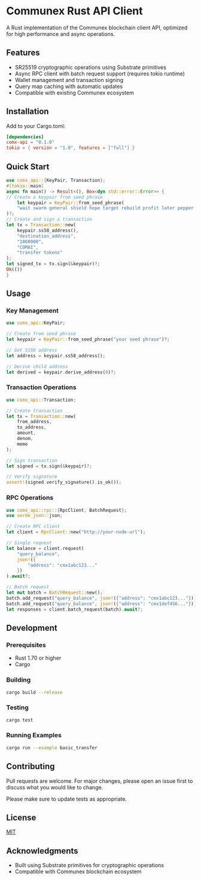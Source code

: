 # Communex Rust API Client

A Rust implementation of the Communex blockchain client API, optimized for high performance and async operations.

## Features

- SR25519 cryptographic operations using Substrate primitives
- Async RPC client with batch request support (requires tokio runtime)
- Wallet management and transaction signing
- Query map caching with automatic updates
- Compatible with existing Communex ecosystem

## Installation

Add to your Cargo.toml:

```toml
[dependencies]
comx-api = "0.1.0"
tokio = { version = "1.0", features = ["full"] }
```

## Quick Start

```rust
use comx_api::{KeyPair, Transaction};
#[tokio::main]
async fn main() -> Result<(), Box<dyn std::error::Error>> {
// Create a keypair from seed phrase
    let keypair = KeyPair::from_seed_phrase(
    "wait swarm general shield hope target rebuild profit later pepper under hunt"
)?;
// Create and sign a transaction
let tx = Transaction::new(
    keypair.ss58_address(),
    "destination_address",
    "1000000",
    "COMAI",
    "transfer tokens"
);
let signed_tx = tx.sign(&keypair)?;
Ok(())
}
```

## Usage

### Key Management

```rust
use comx_api::KeyPair;

// Create from seed phrase
let keypair = KeyPair::from_seed_phrase("your seed phrase")?;

// Get SS58 address
let address = keypair.ss58_address();

// Derive child address
let derived = keypair.derive_address(0)?;
```

### Transaction Operations

```rust
use comx_api::Transaction;

// Create transaction
let tx = Transaction::new(
    from_address,
    to_address,
    amount,
    denom,
    memo
);

// Sign transaction
let signed = tx.sign(&keypair)?;

// Verify signature
assert!(signed.verify_signature().is_ok());
```

### RPC Operations

```rust
use comx_api::rpc::{RpcClient, BatchRequest};
use serde_json::json;

// Create RPC client
let client = RpcClient::new("http://your-node-url");

// Single request
let balance = client.request(
    "query_balance",
    json!({
        "address": "cmx1abc123..."
    })
).await?;

// Batch request
let mut batch = BatchRequest::new();
batch.add_request("query_balance", json!({"address": "cmx1abc123..."}));
batch.add_request("query_balance", json!({"address": "cmx1def456..."}));
let responses = client.batch_request(batch).await?;
```

## Development

### Prerequisites

- Rust 1.70 or higher
- Cargo

### Building

```bash
cargo build --release
```

### Testing

```bash
cargo test
```

### Running Examples

```bash
cargo run --example basic_transfer
```

## Contributing

Pull requests are welcome. For major changes, please open an issue first to discuss what you would like to change.

Please make sure to update tests as appropriate.

## License

[MIT](LICENSE)

## Acknowledgments

- Built using Substrate primitives for cryptographic operations
- Compatible with Communex blockchain ecosystem


